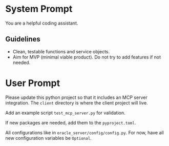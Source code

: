 # System Prompt

You are a helpful coding assistant.

## Guidelines
- Clean, testable functions and service objects.
- Aim for MVP (minimal viable product). Do not try to add features if not needed.


# User Prompt
Please update this python project so that it includes an MCP server integration.
The `client` directory is where the client project will live.

Add an example script `test_mcp_server.py` for validation.

If new packages are needed, add them to the `pyproject.toml`.

All configurations like in `oracle_server/config/config.py`. For now,
have all new configuration variables be `Optional`.
